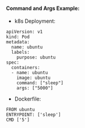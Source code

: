 #### Command and Args Example:

- k8s Deployment:
```
apiVersion: v1
kind: Pod
metadata:
  name: ubuntu
  labels:
    purpose: ubuntu
spec:
  containers:
  - name: ubuntu
    image: ubuntu
    command: ["sleep"]
    args: ["5000"]
```

- Dockerfile:
```
FROM ubuntu
ENTRYPOINT: ['sleep']
CMD ['5']
```